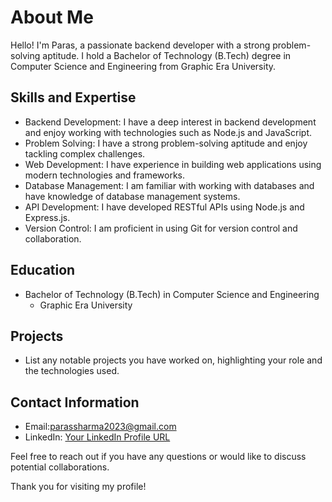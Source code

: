 # About Me

Hello! I'm Paras, a passionate backend developer with a strong problem-solving aptitude. I hold a Bachelor of Technology (B.Tech) degree in Computer Science and Engineering from Graphic Era University.

## Skills and Expertise

- Backend Development: I have a deep interest in backend development and enjoy working with technologies such as Node.js and JavaScript.
- Problem Solving: I have a strong problem-solving aptitude and enjoy tackling complex challenges.
- Web Development: I have experience in building web applications using modern technologies and frameworks.
- Database Management: I am familiar with working with databases and have knowledge of database management systems.
- API Development: I have developed RESTful APIs using Node.js and Express.js.
- Version Control: I am proficient in using Git for version control and collaboration.

## Education

- Bachelor of Technology (B.Tech) in Computer Science and Engineering
  - Graphic Era University

## Projects

- List any notable projects you have worked on, highlighting your role and the technologies used.

## Contact Information

- Email:parassharma2023@gmail.com
- LinkedIn: [Your LinkedIn Profile URL](https://www.linkedin.com/in/paras-sharma-2589531ab/)

Feel free to reach out if you have any questions or would like to discuss potential collaborations.

Thank you for visiting my profile!
